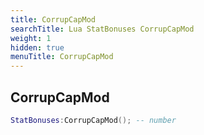 ```yaml
---
title: CorrupCapMod
searchTitle: Lua StatBonuses CorrupCapMod
weight: 1
hidden: true
menuTitle: CorrupCapMod
---
```

## CorrupCapMod
```lua
StatBonuses:CorrupCapMod(); -- number
```